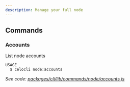 ```yaml
---
description: Manage your full node
---
```


## Commands

### Accounts

List node accounts

```
USAGE
  $ celocli node:accounts
```

_See code: [packages/cli/lib/commands/node/accounts.js](https://github.com/celo-org/celo-monorepo/tree/master/packages/cli/lib/commands/node/accounts.js)_
